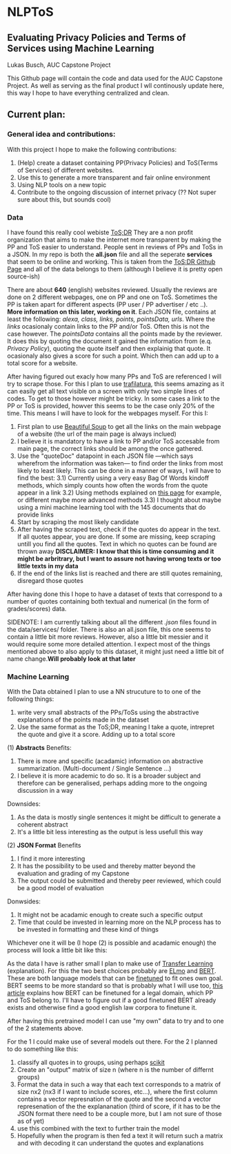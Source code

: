 # NLPToS
##  Evaluating Privacy Policies and Terms of Services using Machine Learning
Lukas Busch, AUC Capstone Project

This Github page will contain the code and data used for the AUC Capstone Project. 
As well as serving as the final product I wll continously update here, this way I hope to have everything centralized and clean.


## Current plan:

### General idea and contributions:
With this project I hope to make the following contributions:
  1) (Help) create a dataset containing PP(Privacy Policies) and ToS(Terms of Services) of different websites.
  2) Use this to generate a more transparent and fair online environment
  3) Using NLP tools on a new topic
  4) Contribute to the ongoing discussion of internet privacy (?? Not super sure about this, but sounds cool)

### Data
I have found this really cool webiste [ToS;DR](https://tosdr.org/)
They are a non profit organization that aims to make the internet more transparent by making the PP and ToS easier to understand.
People sent in reviews of PPs and ToSs in a JSON.
In my repo is both the **all.json** file and all the seperate **services** that seem to be online and working.
This is taken from the [ToS:DR Github Page](https://github.com/tosdr/tosdr.org) and all of the data belongs to them (although I believe it is pretty open source-ish)

There are about **640** (english) websites reviewed. Usually the reviews are done on 2 different webpages, one on PP and one on ToS. Sometimes the PP is taken apart for different aspects (PP user / PP advertiser / etc ..). **More information on this later, working on it**.
Each JSON file, contains at least the following: *alexa, class, links, points, pointsData, urls*. Where the *links* ocasionaly contain links to the PP and/or ToS. Often this is not the case however. The *pointsData* contains all the points made by the reviewer. It does this by quoting the document it gained the information from (e.q. *Privacy Policy*), quoting the quote itself and then explainig that quote. It ocasionaly also gives a score for such a point. Which then can add up to a total score for a website.


After having figured out exacly how many PPs and ToS are referenced I will try to scrape those. For this I plan to use [trafilatura](https://trafilatura.readthedocs.io/en/latest/installation.html#trafilatura-package), this seems amazing as it can easily get all text visible on a screen with only two simple lines of codes.
To get to those however might be tricky. In some cases a link to the PP or ToS is provided, howver this seems to be the case only 20% of the time. This means I will have to look for the webpages myself. For this I:
  1) First plan to use [Beautiful Soup](https://beautiful-soup-4.readthedocs.io/en/latest/) to get all the links on the main webpage of a website (the url of the main page is always inclued)
  2) I believe it is mandatory to have a link to PP and/or ToS accesable from main page, the correct links should be among the once gathered.
  3) Use the "quoteDoc" datapoint in each JSON file —which says wherefrom the information was taken— to find order the links from most likely to least likely. This can be done in a manner of ways, I will have to find the best:
    3.1) Currently using a very easy Bag Of Words kindoff methods, which simply counts how often the words from the quote appear in a link
    3.2) Using methods explained on [this page](https://dev.to/coderasha/compare-documents-similarity-using-python-nlp-4odp) for example, or different maybe more advanced methods
    3.3) I thought about maybe using a mini machine learning tool with the 145 documents that do provide links
  4) Start by scraping the most likely candidate
  5) After having the scraped text, check if the quotes do appear in the text. If all quotes appear, you are done. If some are missing, keep scraping untill you find all the quotes. Text in which no quotes can be found are thrown away
  **DISCLAIMER: I know that this is time consuming and it might be arbritrary, but I want to assure not having wrong texts or too little texts in my data**
  6) If the end of the links list is reached and there are still quotes remaining, disregard those quotes

After having done this I hope to have a dataset of texts that correspond to a number of quotes containing both textual and numerical (in the form of grades/scores) data.

SIDENOTE: I am currently talking about all the different *.json* files found in the data/services/ folder. There is also an all.json file, this one seems to contain a little bit more reviews. However, also a little bit messier and it would require some more detailed attention. I expect most of the things mentioned above to also apply to this dataset, it might just need a little bit of name change.**Will probably look at that later**

### Machine Learning
With the Data obtained I plan to use a NN strucuture to to one of the following things:
  1) write very small abstracts of the PPs/ToSs using the abstractive explanations of the points made in the dataset
  2) Use the same format as the ToS;DR, meaning I take a quote, intrepret the quote and give it a score. Adding up to a total score

  (1) **Abstracts**
Benefits:
  1) There is more and specific (acadamic) information on abstractive summarization. (Multi-document / Single Sentence ...)
  2) I believe it is more academic to do so. It is a broader subject and therefore can be generalised, perhaps adding more to the ongoing discussion in a way
  
Downsides:
  1) As the data is mostly single sentences it might be difficult to generate a coherent abstract
  2) It's a little bit less interesting as the output is less usefull this way
  
  
  (2) **JSON Format**
Benefits
  1) I find it more interesting
  2) It has the possibility to be used and thereby matter beyond the evaluation and grading of my Capstone
  3) The output could be submitted and thereby peer reviewed, which could be a good model of evaluation
 
 Donwsides:
  1) It might not be acadamic enough to create such a specific output
  2) Time that could be invested in learning more on the NLP process has to be invested in formatting and these kind of things
  

Whichever one it will be (I hope (2) is possible and acadamic enough) the process will look a little bit like this:

As the data I have is rather small I plan to make use of [Transfer Learning](https://www.topbots.com/transfer-learning-in-nlp/) (explanation).
For this the two best choices probably are [ELmo](https://allennlp.org/elmo) and [BERT](https://arxiv.org/pdf/1810.04805.pdf).
These are both language models that can be [finetuned](https://www.analyticsvidhya.com/blog/2020/07/transfer-learning-for-nlp-fine-tuning-bert-for-text-classification/) to fit ones own goal.
BERT seems to be more standard so that is probably what I will use too, [this article](https://towardsdatascience.com/lawbert-towards-a-legal-domain-specific-bert-716886522b49) explains how BERT can be finetuned for a legal domain, which PP and ToS belong to.
I'll have to figure out if a good finetuned BERT already exists and otherwise find a good english law corpora to finetune it.

After having this pretrained model I can use "my own" data to try and to one of the 2 statements above.

For the 1 I could make use of several models out there.
For the 2 I planned to do something like this:
  1) classify all quotes in to groups, using perhaps [scikit](http://scikit-learn.org/stable/modules/clustering.html)
  2) Create an "output" matrix of size n (where n is the number of differnt groups)
  3) Format the data in such a way that each text corresponds to a matrix of size nx2 (nx3 if I want to include scores, etc...), where the first column contains a vector represnation of the quote and the second a vector represenation of the the explananation (third of score, if it has to be the JSON format there need to be a couple more, but I am not sure of those as of yet)
  3) use this combined with the text to further train the model
  4) Hopefully when the program is then fed a text it will return such a matrix and with decoding it can understand the quotes and explanations
  
 

